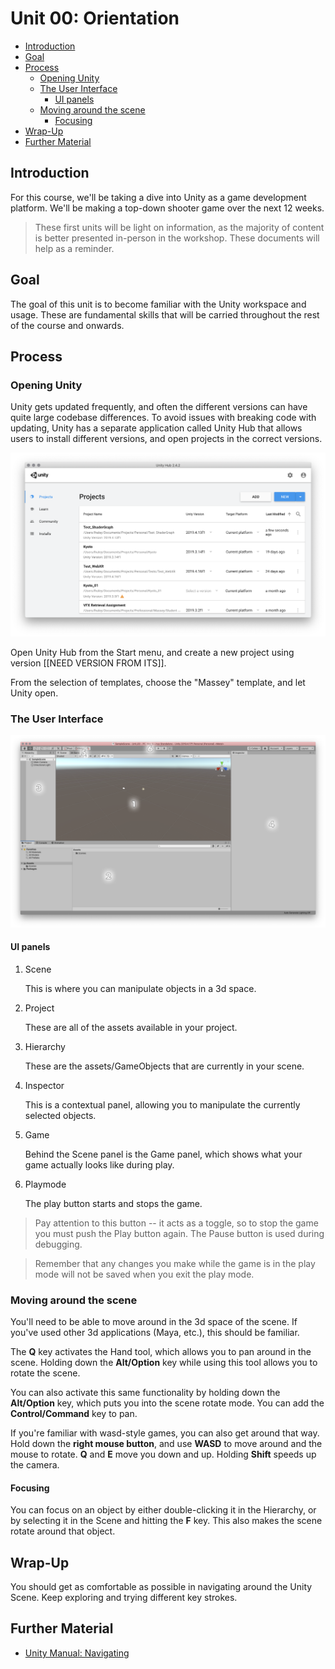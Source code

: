 # Unit 00: Orientation <!-- omit in toc -->

- [Introduction](#introduction)
- [Goal](#goal)
- [Process](#process)
  - [Opening Unity](#opening-unity)
  - [The User Interface](#the-user-interface)
    - [UI panels](#ui-panels)
  - [Moving around the scene](#moving-around-the-scene)
    - [Focusing](#focusing)
- [Wrap-Up](#wrap-up)
- [Further Material](#further-material)

## Introduction

For this course, we'll be taking a dive into Unity as a game development platform. We'll be making a top-down shooter game over the next 12 weeks.

> These first units will be light on information, as the majority of content is better presented in-person in the workshop. These documents will help as a reminder.

## Goal

The goal of this unit is to become familiar with the Unity workspace and usage. These are fundamental skills that will be carried throughout the rest of the course and onwards.

## Process

### Opening Unity

Unity gets updated frequently, and often the different versions can have quite large codebase differences. To avoid issues with breaking code with updating, Unity has a separate application called Unity Hub that allows users to install different versions, and open projects in the correct versions.

![Unity Hub](images/00_UnityHub.png)

Open Unity Hub from the Start menu, and create a new project using version [[NEED VERSION FROM ITS]].

From the selection of templates, choose the "Massey" template, and let Unity open.

### The User Interface

![Unity Interface](images/00_UnityInterface.png)

#### UI panels

1. Scene

    This is where you can manipulate objects in a 3d space.

2. Project

    These are all of the assets available in your project.

3. Hierarchy

    These are the assets/GameObjects that are currently in your scene.

4. Inspector

    This is a contextual panel, allowing you to manipulate the currently selected objects.

5. Game

    Behind the Scene panel is the Game panel, which shows what your game actually looks like during play.

6. Playmode

    The play button starts and stops the game.

> Pay attention to this button -- it acts as a toggle, so to stop the game you must push the Play button again. The Pause button is used during debugging.

> Remember that any changes you make while the game is in the play mode will not be saved when you exit the play mode.

### Moving around the scene

You'll need to be able to move around in the 3d space of the scene. If you've used other 3d applications (Maya, etc.), this should be familiar.

The **Q** key activates the Hand tool, which allows you to pan around in the scene. Holding down the **Alt/Option** key while using this tool allows you to rotate the scene.

You can also activate this same functionality by holding down the **Alt/Option** key, which puts you into the scene rotate mode. You can add the **Control/Command** key to pan.

If you're familiar with wasd-style games, you can also get around that way. Hold down the **right mouse button**, and use **WASD** to move around and the mouse to rotate. **Q** and **E** move you down and up. Holding **Shift** speeds up the camera.

#### Focusing

You can focus on an object by either double-clicking it in the Hierarchy, or by selecting it in the Scene and hitting the **F** key. This also makes the scene rotate around that object.

## Wrap-Up

You should get as comfortable as possible in navigating around the Unity Scene. Keep exploring and trying different key strokes.

## Further Material

- [Unity Manual: Navigating](https://docs.unity3d.com/Manual/SceneViewNavigation.html)
